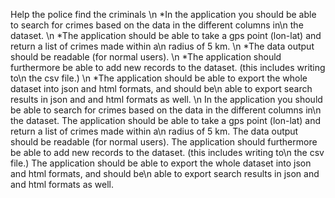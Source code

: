 Help the police find the criminals
\n            *In the application you should be able to search for crimes based on the data in the different columns in\n                the dataset.
\n            *The application should be able to take a gps point (lon-lat) and return a list of crimes made within a\n                radius of 5 km.
\n            *The data output should be readable (for normal users).
\n            *The application should furthermore be able to add new records to the dataset. (this includes writing to\n                the csv file.)
\n            *The application should be able to export the whole dataset into json and html formats, and should be\n                able to export search results in json and and html formats as well. 
\n        In the application you should be able to search for crimes based on the data in the different columns in\n                the dataset.
The application should be able to take a gps point (lon-lat) and return a list of crimes made within a\n                radius of 5 km.
The data output should be readable (for normal users).
The application should furthermore be able to add new records to the dataset. (this includes writing to\n                the csv file.)
The application should be able to export the whole dataset into json and html formats, and should be\n                able to export search results in json and and html formats as well. 
